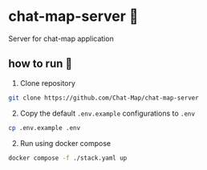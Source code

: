 # chat-map-server 💬

Server for chat-map application

## how to run 🤯

1. Clone repository

```bash
git clone https://github.com/Chat-Map/chat-map-server
```

2.  Copy the default `.env.example` configurations to `.env`

```bash
cp .env.example .env
```

2. Run using docker compose

```bash
docker compose -f ./stack.yaml up
```
